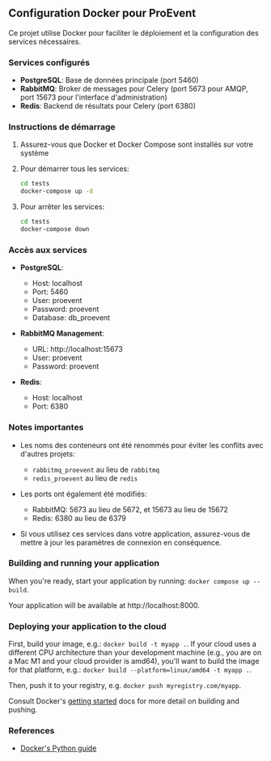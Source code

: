 ## Configuration Docker pour ProEvent

Ce projet utilise Docker pour faciliter le déploiement et la configuration des services nécessaires.

### Services configurés

- **PostgreSQL**: Base de données principale (port 5460)
- **RabbitMQ**: Broker de messages pour Celery (port 5673 pour AMQP, port 15673 pour l'interface d'administration)
- **Redis**: Backend de résultats pour Celery (port 6380)

### Instructions de démarrage

1. Assurez-vous que Docker et Docker Compose sont installés sur votre système

2. Pour démarrer tous les services:

   ```bash
   cd tests
   docker-compose up -d
   ```

3. Pour arrêter les services:
   ```bash
   cd tests
   docker-compose down
   ```

### Accès aux services

- **PostgreSQL**:

  - Host: localhost
  - Port: 5460
  - User: proevent
  - Password: proevent
  - Database: db_proevent

- **RabbitMQ Management**:

  - URL: http://localhost:15673
  - User: proevent
  - Password: proevent

- **Redis**:
  - Host: localhost
  - Port: 6380

### Notes importantes

- Les noms des conteneurs ont été renommés pour éviter les conflits avec d'autres projets:

  - `rabbitmq_proevent` au lieu de `rabbitmq`
  - `redis_proevent` au lieu de `redis`

- Les ports ont également été modifiés:

  - RabbitMQ: 5673 au lieu de 5672, et 15673 au lieu de 15672
  - Redis: 6380 au lieu de 6379

- Si vous utilisez ces services dans votre application, assurez-vous de mettre à jour les paramètres de connexion en conséquence.

### Building and running your application

When you're ready, start your application by running:
`docker compose up --build`.

Your application will be available at http://localhost:8000.

### Deploying your application to the cloud

First, build your image, e.g.: `docker build -t myapp .`.
If your cloud uses a different CPU architecture than your development
machine (e.g., you are on a Mac M1 and your cloud provider is amd64),
you'll want to build the image for that platform, e.g.:
`docker build --platform=linux/amd64 -t myapp .`.

Then, push it to your registry, e.g. `docker push myregistry.com/myapp`.

Consult Docker's [getting started](https://docs.docker.com/go/get-started-sharing/)
docs for more detail on building and pushing.

### References

- [Docker's Python guide](https://docs.docker.com/language/python/)
